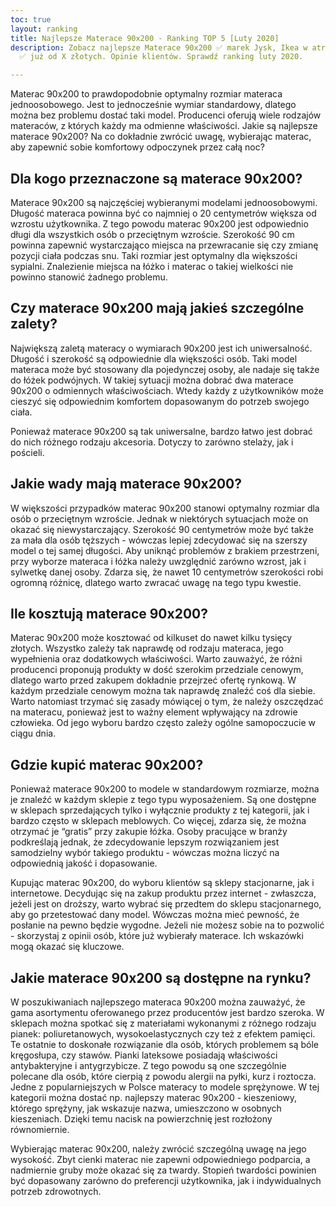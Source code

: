 ```yaml
---
toc: true
layout: ranking
title: Najlepsze Materace 90x200 - Ranking TOP 5 [Luty 2020]
description: Zobacz najlepsze Materace 90x200 ✅ marek Jysk, Ikea w atrakcyjnych cenach
  ✅ już od X złotych. Opinie klientów. Sprawdź ranking luty 2020.

---
```

Materac 90x200 to prawdopodobnie optymalny rozmiar materaca jednoosobowego. Jest to jednocześnie wymiar standardowy, dlatego można bez problemu dostać taki model. Producenci oferują wiele rodzajów materaców, z których każdy ma odmienne właściwości. Jakie są najlepsze materace 90x200? Na co dokładnie zwrócić uwagę, wybierając materac, aby zapewnić sobie komfortowy odpoczynek przez całą noc?

## Dla kogo przeznaczone są materace 90x200?

Materace 90x200 są najczęściej wybieranymi modelami jednoosobowymi. Długość materaca powinna być co najmniej o 20 centymetrów większa od wzrostu użytkownika. Z tego powodu materac 90x200 jest odpowiednio długi dla wszystkich osób o przeciętnym wzroście. Szerokość 90 cm powinna zapewnić wystarczająco miejsca na przewracanie się czy zmianę pozycji ciała podczas snu. Taki rozmiar jest optymalny dla większości sypialni. Znalezienie miejsca na łóżko i materac o takiej wielkości nie powinno stanowić żadnego problemu.

## Czy materace 90x200 mają jakieś szczególne zalety?

Największą zaletą materacy o wymiarach 90x200 jest ich uniwersalność. Długość i szerokość są odpowiednie dla większości osób. Taki model materaca może być stosowany dla pojedynczej osoby, ale nadaje się także do łóżek podwójnych. W takiej sytuacji można dobrać dwa materace 90x200 o odmiennych właściwościach. Wtedy każdy z użytkowników może cieszyć się odpowiednim komfortem dopasowanym do potrzeb swojego ciała.

Ponieważ materace 90x200 są tak uniwersalne, bardzo łatwo jest dobrać do nich różnego rodzaju akcesoria. Dotyczy to zarówno stelaży, jak i pościeli.

## Jakie wady mają materace 90x200?

W większości przypadków materac 90x200 stanowi optymalny rozmiar dla osób o przeciętnym wzroście. Jednak w niektórych sytuacjach może on okazać się niewystarczający. Szerokość 90 centymetrów może być także za mała dla osób tęższych - wówczas lepiej zdecydować się na szerszy model o tej samej długości. Aby uniknąć problemów z brakiem przestrzeni, przy wyborze materaca i łóżka należy uwzględnić zarówno wzrost, jak i sylwetkę danej osoby. Zdarza się, że nawet 10 centymetrów szerokości robi ogromną różnicę, dlatego warto zwracać uwagę na tego typu kwestie.

## Ile kosztują materace 90x200?

Materac 90x200 może kosztować od kilkuset do nawet kilku tysięcy złotych. Wszystko zależy tak naprawdę od rodzaju materaca, jego wypełnienia oraz dodatkowych właściwości. Warto zauważyć, że różni producenci proponują produkty w dość szerokim przedziale cenowym, dlatego warto przed zakupem dokładnie przejrzeć ofertę rynkową. W każdym przedziale cenowym można tak naprawdę znaleźć coś dla siebie. Warto natomiast trzymać się zasady mówiącej o tym, że należy oszczędzać na materacu, ponieważ jest to ważny element wpływający na zdrowie człowieka. Od jego wyboru bardzo często zależy ogólne samopoczucie w ciągu dnia.

## Gdzie kupić materac 90x200?

Ponieważ materace 90x200 to modele w standardowym rozmiarze, można je znaleźć w każdym sklepie z tego typu wyposażeniem. Są one dostępne w sklepach sprzedających tylko i wyłącznie produkty z tej kategorii, jak i bardzo często w sklepach meblowych. Co więcej, zdarza się, że można otrzymać je “gratis” przy zakupie łóżka. Osoby pracujące w branży podkreślają jednak, że zdecydowanie lepszym rozwiązaniem jest samodzielny wybór takiego produktu - wówczas można liczyć na odpowiednią jakość i dopasowanie.

Kupując materac 90x200, do wyboru klientów są sklepy stacjonarne, jak i internetowe. Decydując się na zakup produktu przez internet - zwłaszcza, jeżeli jest on droższy, warto wybrać się przedtem do sklepu stacjonarnego, aby go przetestować dany model. Wówczas można mieć pewność, że posłanie na pewno będzie wygodne. Jeżeli nie możesz sobie na to pozwolić - skorzystaj z opinii osób, które już wybierały materace. Ich wskazówki mogą okazać się kluczowe.

## Jakie materace 90x200 są dostępne na rynku?

W poszukiwaniach najlepszego materaca 90x200 można zauważyć, że gama asortymentu oferowanego przez producentów jest bardzo szeroka. W sklepach można spotkać się z materiałami wykonanymi z różnego rodzaju pianek: poliuretanowych, wysokoelastycznych czy też z efektem pamięci. Te ostatnie to doskonałe rozwiązanie dla osób, których problemem są bóle kręgosłupa, czy stawów. Pianki lateksowe posiadają właściwości antybakteryjne i antygrzybicze. Z tego powodu są one szczególnie polecane dla osób, które cierpią z powodu alergii na pyłki, kurz i roztocza. Jedne z popularniejszych w Polsce materacy to modele sprężynowe. W tej kategorii można dostać np. najlepszy materac 90x200 - kieszeniowy, którego sprężyny, jak wskazuje nazwa, umieszczono w osobnych kieszeniach. Dzięki temu nacisk na powierzchnię jest rozłożony równomiernie.

Wybierając materac 90x200, należy zwrócić szczególną uwagę na jego wysokość. Zbyt cienki materac nie zapewni odpowiedniego podparcia, a nadmiernie gruby może okazać się za twardy. Stopień twardości powinien być dopasowany zarówno do preferencji użytkownika, jak i indywidualnych potrzeb zdrowotnych.